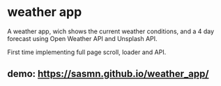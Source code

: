# weather app

A weather app, wich shows the current weather conditions, and a 4 day forecast using Open Weather API and Unsplash API.

First time implementing full page scroll, loader and API.

## demo: https://sasmn.github.io/weather_app/

